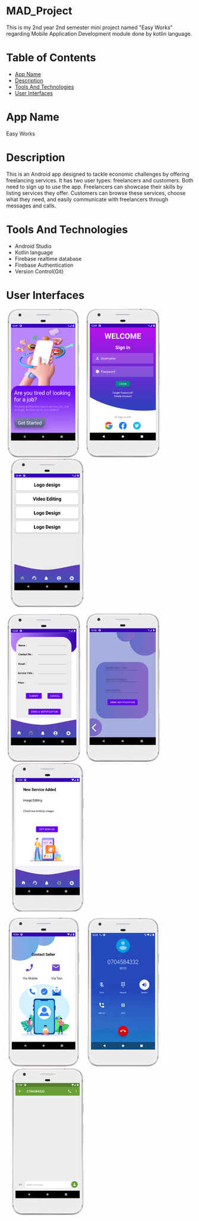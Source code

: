 # MAD_Project
This is my 2nd year 2nd semester mini project named "Easy Works" regarding Mobile Application Development module done by kotlin language. 

# Table of Contents
- [App Name](#app-name)
- [Description](#description)
- [Tools And Technologies](#tools-and-technologies)
- [User Interfaces](#user-interfaces)

# App Name
Easy Works

# Description
This is an Android app designed to tackle economic challenges by offering freelancing services. It has two user types: freelancers and customers. Both need to sign up to use the app. Freelancers can showcase their skills by listing services they offer. Customers can browse these services, choose what they need, and easily communicate with freelancers through messages and calls.

# Tools And Technologies
- Android Studio
- Kotlin language
- Firebase realtime database
- Firebase Authentication
- Version Control(Git)

# User Interfaces
<p align="left">
  <img src="Images/dashboard.png" alt="Dashboard" width="200" height="400"  />
  <img src="Images/login.png" alt="Login" width="200" height="400" style="margin: 0px 10px;" />
   <img src="Images/home.png" alt="Home" width="200" height="400" style="margin: 0px 10px;" />
</p>
<p align="left">
  <img src="Images/addservice.png" alt="Add Service" width="200" height="400" />
  <img src="Images/notificationcreator.png" alt="Notification_creator" width="200" height="400" style="margin: 0px 10px;" />
   <img src="Images/notification.png" alt="Notification" width="200" height="400" style="margin: 0px 10px;" />
</p>
<p align="left">
  <img src="Images/contactseller.png" alt="Contact_seller" width="200" height="400" />
  <img src="Images/call.png" alt="Call" width="200" height="400" style="margin: 0px 10px;" />
   <img src="Images/message.png" alt="Message" width="200" height="400" style="margin: 0px 10px;" />
</p>






